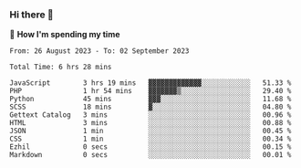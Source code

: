 ### Hi there 👋

🐛 **How I'm spending my time**
<!--START_SECTION:waka-->

```all_time
From: 26 August 2023 - To: 02 September 2023

Total Time: 6 hrs 28 mins

JavaScript        3 hrs 19 mins   ▓▓▓▓▓▓▓▓▓▓▓▓▓░░░░░░░░░░░░   51.33 %
PHP               1 hr 54 mins    ▓▓▓▓▓▓▓▒░░░░░░░░░░░░░░░░░   29.40 %
Python            45 mins         ▓▓▓░░░░░░░░░░░░░░░░░░░░░░   11.68 %
SCSS              18 mins         ▓░░░░░░░░░░░░░░░░░░░░░░░░   04.80 %
Gettext Catalog   3 mins          ░░░░░░░░░░░░░░░░░░░░░░░░░   00.96 %
HTML              3 mins          ░░░░░░░░░░░░░░░░░░░░░░░░░   00.88 %
JSON              1 min           ░░░░░░░░░░░░░░░░░░░░░░░░░   00.45 %
CSS               1 min           ░░░░░░░░░░░░░░░░░░░░░░░░░   00.34 %
Ezhil             0 secs          ░░░░░░░░░░░░░░░░░░░░░░░░░   00.15 %
Markdown          0 secs          ░░░░░░░░░░░░░░░░░░░░░░░░░   00.01 %
```

<!--END_SECTION:waka-->

<!--
**cugel2/cugel2** is a ✨ _special_ ✨ repository because its `README.md` (this file) appears on your GitHub profile.

Here are some ideas to get you started:

- 🔭 I’m currently working on ...
- 🌱 I’m currently learning ...
- 👯 I’m looking to collaborate on ...
- 🤔 I’m looking for help with ...
- 💬 Ask me about ...
- 📫 How to reach me: ...
- 😄 Pronouns: ...
- ⚡ Fun fact: ...
-->
